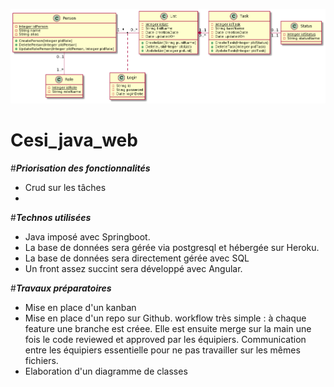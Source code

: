 
![Diagramme UML](https://github.com/Solinouk/Cesi_java_web/blob/main/Diagramme/Diagramme%20de%20classe.png)
# Cesi_java_web

#***Priorisation des fonctionnalités***
- Crud sur les tâches
- 



#***Technos utilisées***
- Java imposé avec Springboot. 
- La base de données sera gérée via postgresql et hébergée sur Heroku.
- La base de données sera directement gérée avec SQL
- Un front assez succint sera développé avec Angular.  
 

#***Travaux préparatoires***
- Mise en place d'un kanban
- Mise en place d'un repo sur Github. workflow très simple : à chaque feature une branche est créee. Elle est ensuite merge sur la main une fois le code reviewed et approved par les équipiers. Communication entre les équipiers essentielle pour ne pas travailler sur les mêmes fichiers. 
- Elaboration d'un diagramme de classes

